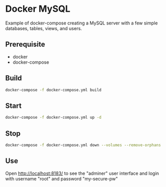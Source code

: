 # Docker MySQL

Example of docker-compose creating a MySQL server with a few simple databases, tables, views, and users.

## Prerequisite

- docker
- docker-compose

## Build

```bash
docker-compose -f docker-compose.yml build
```

## Start

```bash
docker-compose -f docker-compose.yml up -d
```

## Stop

```bash
docker-compose -f docker-compose.yml down --volumes --remove-orphans
```

## Use

Open <http://localhost:8183/> to see the "adminer" user interface and login with username "root" and password "my-secure-pw"
